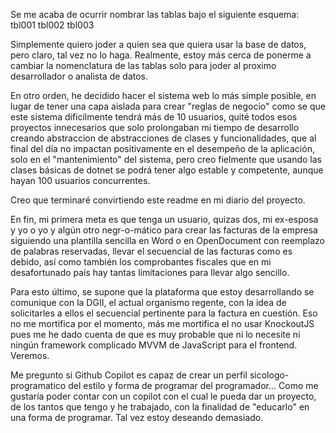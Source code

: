 Se me acaba de ocurrir nombrar las tablas bajo el siguiente esquema:
tbl001
tbl002
tbl003

Simplemente quiero joder a quien sea que quiera usar la base de datos, pero claro, tal vez no lo haga. Realmente, estoy más cerca de ponerme a cambiar la nomenclatura de las tablas solo para joder al proximo desarrollador o analista de datos.

En otro orden, he decidido hacer el sistema web lo más simple posible, en lugar de tener una capa aislada para crear "reglas de negocio" como se que este sistema dificilmente tendrá más de 10 usuarios, quité todos esos proyectos innecesarios que solo prolongaban mi tiempo de desarrollo creando abstraccion de abstracciones de clases y funcionalidades, que al final del día no impactan positivamente en el desempeño de la aplicación, solo en el "mantenimiento" del sistema, pero creo fielmente que usando las clases básicas de dotnet se podrá tener algo estable y competente, aunque hayan 100 usuarios concurrentes.

Creo que terminaré convirtiendo este readme en mi diario del proyecto.

En fin, mi primera meta es que tenga un usuario, quizas dos, mi ex-esposa y yo o yo y algún otro negr-o-mático para crear las facturas de la empresa siguiendo una plantilla sencilla en Word o en OpenDocument con reemplazo de palabras reservadas, llevar el secuencial de las facturas como es debido, así como también los comprobantes fiscales que en mi desafortunado país hay tantas limitaciones para llevar algo sencillo.

Para esto último, se supone que la plataforma que estoy desarrollando se comunique con la DGII, el actual organismo regente, con la idea de solicitarles a ellos el secuencial pertinente para la factura en cuestión. Eso no me mortifica por el momento, más me mortifica el no usar KnockoutJS pues me he dado cuenta de que es muy probable que ni lo necesite ni ningún framework complicado MVVM de JavaScript para el frontend. Veremos.

Me pregunto si Github Copilot es capaz de crear un perfil sicologo-programatico del estilo y forma de programar del programador... Como me gustaría poder contar con un copilot con el cual le pueda dar un proyecto, de los tantos que tengo y he trabajado, con la finalidad de "educarlo" en una forma de programar. Tal vez estoy deseando demasiado.